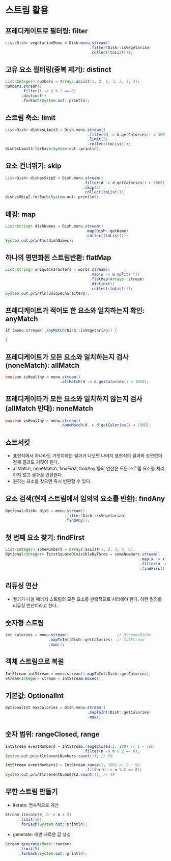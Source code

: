 # 스트림 활용

## 프레디케이트로 필터링: filter
```java
List<Dish> vegetarianMenu = Dish.menu.stream()
                                     .filter(Dish::isVegetarian)
                                     .collect(toList());
```

## 고유 요소 필터링(중복 제거): distinct
```java
List<Integer> numbers = Arrays.asList(1, 2, 1, 3, 3, 2, 4);
numbers.stream()
       .filter(i -> i % 2 == 0)
       .distinct()
       .forEach(System.out::println);
```

## 스트림 축소: limit
```java
List<Dish> dishesLimit3 = Dish.menu.stream()
                                    .filter(d -> d.getCalories() > 300)
                                    .limit(3)
                                    .collect(toList());
dishesLimit3.forEach(System.out::println);
```

## 요소 건너뛰기: skip
```java
List<Dish> dishesSkip2 = Dish.menu.stream()
                                  .filter(d -> d.getCalories() > 3000)
                                  .skip(2)
                                  .collect(toList());
dishesSkip2.forEach(System.out::println);
```

## 매핑: map
```java
List<String> dishNames = Dish.menu.stream()
                                   .map(Dish::getName)
                                   .collect(toList());
System.out.println(dishNames);
```

## 하나의 평면화된 스트림반환: flatMap
```java
List<String> uniqueCharacters = words.stream()
                                     .map(w -> w.split(""))
                                     .flatMap(Arrays::stream)
                                     .distinct()
                                     .collect(toList());
System.out.println(uniqueCharacters);
```

## 프레디케이트가 적어도 한 요소와 일치하는지 확인: anyMatch
```java
if (menu.stream().anyMatch(Dish::isVegetarian)) {

}
```

## 프레디케이트가 모든 요소와 일치하는지 검사(noneMatch): allMatch
```java
boolean isHealthy = menu.stream()
                        .allMatch(d -> d.getCalories() < 1000);
```

## 프레디케이타가 모든 요소와 일치하지 않는지 검사(allMatch 반대): noneMatch
```java
boolean isHealthy = menu.stream()
                        .noneMatch(d -> d.getCalories() < 1000);
```

## 쇼트서킷
- 표현식에서 하나라도 거짓이라는 결과가 나오면 나머지 표현식의 결과와 상관없이 전체 결과도 거짓이 된다.
- allMatch, noneMatch, findFirst, findAny 등의 연산은 모든 스트림 요소를 처리하지 않고 결과를 반환한다.
- 원하는 요소를 찾으면 즉시 반환할 수 있다.

## 요소 검색(현재 스트림에서 임의의 요소를 반환): findAny
```java
Optional<Dish> dish = menu.stream()
                          .filter(Dish::isVegetarian)
                          .findAny();
```

## 첫 번째 요소 찾기: findFirst
```java
List<Integer> someNumbers = Arrays.asList(1, 2, 3, 4, 5);
Optional<Integer> firstSquareDivisibleByThree = someNumbers.stream()
                                                           .map(x -> x * x)
                                                           .filter(x -> x % 3 == 0)
                                                           .findFirst();
```

## 리듀싱 연산
- 결과가 나올 때까지 스트림의 모든 요소를 반복적으로 처리해야 한다. 이런 질의를 리듀싱 연산이라고 한다.

## 숫자형 스트림
```java
int calories = menu.stream()                     // Stream<Dish>
                   .mapToInt(Dish::getCalories)  // IntStream
                   .sum();
```

## 객체 스트림으로 복원
```java
IntStream intStream = menu.stream().mapToInt(Dish::getCalories);
Stream<Integer> stream = intStream.boxed();
```

## 기본값: OptionalInt
```java
OptionalInt maxCalories = Dish.menu.stream()
                                    .mapToInt(Dish::getCalories)
                                    .max();
```

## 숫자 범위: rangeClosed, range
```java
IntStream eventNumbers = IntStream.rangeClosed(1, 100) // 1 ~ 100
                                  .filter(n -> n % 2 == 0);
System.out.println(eventNumbers.count()); // 50

IntStream eventNumbers2 = IntStream.range(1, 100) // 2 ~ 99
                                   .filter(n -> n % 2 == 0);
System.out.println(eventNumbers2.count()); // 49
```

## 무한 스트림 만들기

- iterate: 연속적으로 계산
```java
Stream.iterate(0, n -> n + 2)
      .limit(10)
      .forEach(System.out::println);
```

- generate: 매번 새로운 값 생성
```java
Stream.generate(Math::random)
      .limit(5)
      .forEach(System.out::println);
```














